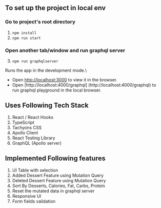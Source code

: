 ## To set up the project in local env
### Go to project's root directory
1. `npm install`
2. `npm run start`
### Open another tab/window and run graphql server
3. `npm run graphqlserver`

Runs the app in the development mode.\
- Open [http://localhost:3000](http://localhost:3000) to view it in the browser.
- Open [http://localhost:4000/graphql] (http://localhost:4000/graphql) to run graphql playground in the local browser.


## Uses Following Tech Stack
1. React / React Hooks
2. TypeScript
3. Tachyons CSS
4. Apollo Client
5. React Testing Library
6. GraphQL (Apollo server)
## Implemented Following features
1. UI Table with selection 
2. Added Dessert Feature using Mutation Query
3. Deleted Dessert Feature using Mutation Query
4. Sort By Desserts, Calories, Fat, Carbs, Protein
5. Reset the mutated data in graphql server
6. Responsive UI
7. Form fields validation
